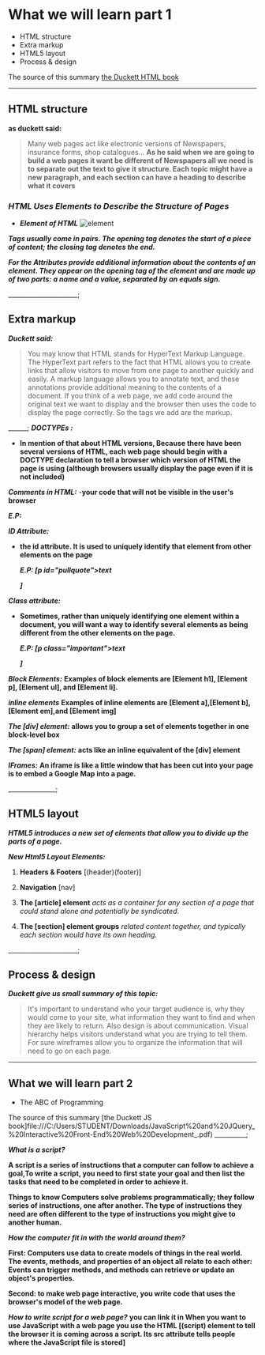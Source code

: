 # What we will learn part 1

- HTML structure
- Extra markup
- HTML5 layout
- Process & design

The source of this summary [the Duckett HTML book](https://wtf.tw/ref/duckett.pdf)

___________________________________

## HTML structure

**as duckett said:**
>Many web pages act like electronic versions of Newspapers,
insurance forms, shop catalogues...
**As he said when we are going to build a web pages it want be different of Newspapers all we need is to separate out the text to give it structure. Each topic might have a new paragraph, and each section can have a heading to describe what it covers**

### ***HTML Uses Elements to Describe the Structure of Pages***

- ***Element of HTML***
   ![element](https://www.codeinbook.com/images/element-and-tag-graphics.png )

***Tags usually come in pairs. The opening tag denotes the start of a piece of content; the closing tag denotes the end.***

 ***For the Attributes provide additional information about the contents of an element. They appear on the opening tag of the element and are made up of two parts: a name and a value, separated by an equals sign.***

______________________;

## Extra markup

***Duckett said:***
>You may know that HTML stands for HyperText Markup Language. The HyperText part refers to the fact that HTML allows you to create links that allow visitors to move from one page to another quickly and easily. A markup language allows you to annotate text, and these annotations provide additional meaning to the contents of a document. If you think of a web page, we add code around the original text we want to display and the browser then uses the code to display the page correctly. So the tags we add are the markup.

______;
 ***DOCTYPEs :***

- **In mention of that about HTML versions, Because there have been several versions of HTML, each web page should begin with a DOCTYPE declaration to tell a browser which version of HTML the page is using (although browsers usually display the page even if it is not included)**

 ***Comments in HTML:***
-**your code that will not be visible in the user's browser**

 ***E.P: <!-- comment goes here -->***

***ID Attribute:***

- **the id attribute. It is used to uniquely identify that element from other elements on the page**

  ***E.P: [p id="pullquote">text </p>]***
  
***Class attribute:***

- **Sometimes, rather than uniquely identifying one element within a document, you will want a way to identify several elements as being different from the other elements on the page.**

  ***E.P: [p class="important">text </p>]***

***Block Elements:***
**Examples of block elements are [Element h1], [Element p], [Element ul], and [Element li].**

***inline elements***
  **Examples of inline elements are [Element a],[Element b],[Element em],and [Element img]**

***The [div] element:***
 **allows you to group a set of elements together in one block-level box**

***The [span] element:***
 **acts like an inline equivalent of the [div] element**

***IFrames:***
 **An iframe is like a little window that has been cut into your page is to embed a Google Map into a page.**

_______________;

## HTML5 layout

***HTML5 introduces a new set of elements that allow you to divide up the parts of a page.***

***New Html5 Layout Elements:***

  1. **Headers & Footers**
   [(header)(footer)]

  2. **Navigation**
    [nav]

  3. **The [article] element**
   *acts as a container for any section of a page that could stand alone and potentially be syndicated.*

  4. **The [section] element groups**
   *related content together, and typically each section would have its own heading.*

______________________;

## Process & design

***Duckett give us small summary of this topic:***

>It's important to understand who your target audience is, why they would come to your site, what information they want to find and when they are likely to return. Also design is about communication. Visual hierarchy helps visitors understand what you are trying to tell them. For sure wireframes allow you to organize the information that will need to go on each page.

___________________________________

## What we will learn part 2

- The ABC of Programming

The source of this summary [the Duckett JS book]file:///C:/Users/STUDENT/Downloads/JavaScript%20and%20JQuery_%20Interactive%20Front-End%20Web%20Development_.pdf)
__________;

 ***What is a script?***

 **A script is a series of instructions that a computer can follow to achieve a goal,To write a script, you need to first state your goal and then list the tasks that need to be completed in order to achieve it.**

**Things to know Computers solve problems programmatically; they follow series of instructions, one after another. The type of instructions they need are often different to the type of instructions you might give to another human.**

  ***How the computer fit in with the world around them?***

 **First: Computers use data to create models of things in the real world. The events, methods, and properties of an object all relate to each other: Events can trigger methods, and methods can retrieve or update an object's properties.**

 **Second: to make web page interactive, you write code that uses the browser's model of the web page.**

***How to write script for a web page?***
 **you can link it in When you want to use JavaScript with a web page you use the HTML [(script) element to tell the browser it is      coming across a script. Its src attribute tells people where the JavaScript file is stored]**
